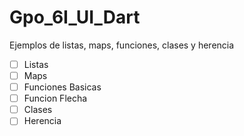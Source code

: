 # Gpo_6I_UI_Dart
Ejemplos de listas, maps, funciones, clases y herencia
-  [ ] Listas
-  [ ] Maps
-  [ ] Funciones Basicas
-  [ ] Funcion Flecha
-  [ ] Clases
-  [ ] Herencia
